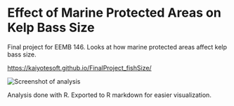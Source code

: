 # Effect of Marine Protected Areas on Kelp Bass Size 
Final project for EEMB 146. Looks at how marine protected areas affect kelp bass size. 

https://kaiyotesoft.github.io/FinalProject_fishSize/


![Screenshot of analysis](https://photos.app.goo.gl/nNAV2CY8cwi2UzX1A)

Analysis done with R. Exported to R markdown for easier visualization. 
